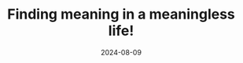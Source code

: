---
layout: post
title:  "Finding meaning in a meaningless life!"
date:   2024-08-09
last_modified_at: 2024-08-09
categories: [Essays]
---